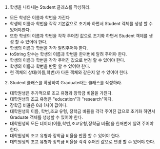 1. 학생을 나타내는 Student 클래스를 작성하라.
- 모든 학생은 이름과 학번을 가진다
- 학생의 이름과 학번을 각각 기본값으로 초기화 하면서 Student 객체를 생성 할 수있어야한다.
- 또한 학생의 이름과 학번을 각각 주어진 값으로 초기화 하면서 Student 객체를 생성 할 수 있어야 한다.
- 학생의 이름과 학번을 각각 알려주어야 한다.
- toString 함수는 학생의 이름과 학번을 한꺼번에 알려 주어야 한다.
- 학생의 이름과 학번을 각각 주어진 값으로 변경 할 수 있어야 한다.
- 학생의 이름과 학번을 반환 할 수 있어야 한다.
- 현 객체의 상태(이름,학번)가 다른 객체와 같은지 알 수 있어야 한다.

2. Student 클래스를 확장하여 Graduate라는 클래스를 작성하라.
- 대학원생은 추가적으로 조교 유형과 장학금 비율을 가진다.
- 대학원생의 조교 유형은 "education"과 "research"이다.
- 장학금 비율은 0과 1사이 값이다.
- 대학원생의 이름, 학번,조교 유형, 장학금 비율을 각각 주어진 값으로 초기화 하면서 Graduate 객체를 생성할 수 있어야 한다.
- 대학원생의 모든 데이터(이름,학번,조교유형,장학금 비율)을 한꺼번에 알려 주어야 한다.
- 대학원생의 조교 유형과 장학금 비율을 반환 할 수 있어야 한다.
- 대학원생의 조교 유형과 장학금 비율을 각각 주어진 값으로 변경 할 수 있어야 한다.